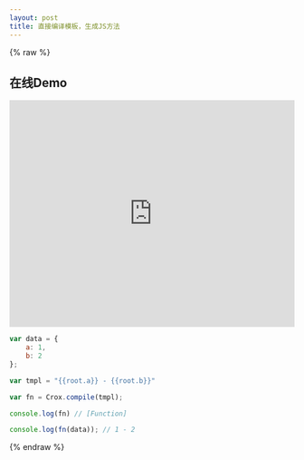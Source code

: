 ```yaml
---
layout: post
title: 直接编译模板，生成JS方法
---
```


{% raw %}

## 在线Demo

<iframe width="100%" height="400" src="http://jsfiddle.net/M24bM/1/embedded/" allowfullscreen="allowfullscreen" frameborder="0"></iframe>

```js
var data = {
    a: 1,
    b: 2
};

var tmpl = "{{root.a}} - {{root.b}}"

var fn = Crox.compile(tmpl);

console.log(fn) // [Function]

console.log(fn(data)); // 1 - 2
```

{% endraw %}
